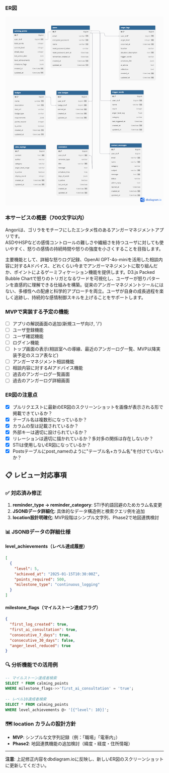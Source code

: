 ### ER図

![alt text](erd.png)

### 本サービスの概要（700文字以内）

Angoriは、ゴリラをモチーフにしたエンタメ性のあるアンガーマネジメントアプリです。<br>
ASDやHSPなどの感情コントロールの難しさや繊細さを持つユーザに対しても使いやすく、怒りの感情の持続時間や怒りの強度を小さくすることを目指します。

主要機能として、詳細な怒りログ記録、OpenAI GPT-4o-miniを活用した相談内容に対するAドバイス、どれくらい今までアンガーマネジメントに取り組んだか、ポイントによるゲーミフィケーション機能を提供します。D3.js Packed Bubble Chartで怒りのトリガとなるワードを可視化し、ユーザーが怒りパターンを直感的に理解できる仕組みを構築。従来のアンガーマネジメントツールにはない、多様性への配慮と科学的アプローチを両立。ユーザが自身の成長過程を楽しく追跡し、持続的な感情制御スキルを上げることをサポートします。

### MVPで実装する予定の機能
- [ ] アプリの解説画面の追加(新規ユーザ向け, '/')
- [ ] ユーザ登録機能
- [ ] ユーザ確認機能
- [ ] ログイン機能
- [ ] トップ画面の表示(相談室への導線、最近のアンガーログ一覧、MVP以降実装予定のスコア表など)
- [ ] アンガーマネジメント相談機能
- [ ] 相談内容に対するAIアドバイス機能
- [ ] 過去のアンガーログ一覧画面
- [ ] 過去のアンガーログ詳細画面

### ER図の注意点
- [x] プルリクエストに最新のER図のスクリーンショットを画像が表示される形で掲載できているか？
- [x] テーブル名は複数形になっているか？
- [x] カラムの型は記載されているか？
- [x] 外部キーは適切に設けられているか？
- [x] リレーションは適切に描かれているか？多対多の関係は存在しないか？
- [x] STIは使用しないER図になっているか？
- [x] Postsテーブルにpost_nameのように"テーブル名+カラム名"を付けていないか？

## 📋 レビュー対応事項

### ✅ 対応済み修正
1. **reminder_type → reminder_category**: STI予約語回避のためカラム名変更
2. **JSONBデータ詳細化**: 具体的なデータ構造例と検索クエリ例を追加
3. **location設計明確化**: MVP段階はシンプル文字列、Phase2で地図連携検討

### 📊 JSONBデータの詳細仕様

#### level_achievements（レベル達成履歴）
```json
[
  {
    "level": 5,
    "achieved_at": "2025-01-15T10:30:00Z", 
    "points_required": 500,
    "milestone_type": "continuous_logging"
  }
]
```

#### milestone_flags（マイルストーン達成フラグ）
```json
{
  "first_log_created": true,
  "first_ai_consultation": true,
  "consecutive_7_days": true,
  "consecutive_30_days": false,
  "anger_level_reduced": true
}
```

### 🔍 分析機能での活用例
```sql
-- マイルストーン達成者検索
SELECT * FROM calming_points 
WHERE milestone_flags->>'first_ai_consultation' = 'true';

-- レベル10達成者検索  
SELECT * FROM calming_points
WHERE level_achievements @> '[{"level": 10}]';
```

### 🗺️ location カラムの設計方針
- **MVP**: シンプルな文字列記録（例：「職場」「電車内」）
- **Phase2**: 地図連携機能の追加検討（緯度・経度・住所情報）

---

**注意**: 上記修正内容をdbdiagram.ioに反映し、新しいER図のスクリーンショットに更新してください。